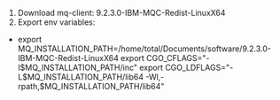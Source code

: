 1. Download mq-client: 9.2.3.0-IBM-MQC-Redist-LinuxX64
2. Export env variables:
- export MQ_INSTALLATION_PATH=/home/total/Documents/software/9.2.3.0-IBM-MQC-Redist-LinuxX64
  export CGO_CFLAGS="-I$MQ_INSTALLATION_PATH/inc"
  export CGO_LDFLAGS="-L$MQ_INSTALLATION_PATH/lib64 -Wl,-rpath,$MQ_INSTALLATION_PATH/lib64"
